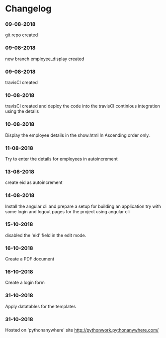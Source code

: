 # Changelog

### 09-08-2018
git repo created

### 09-08-2018
new branch employee_display created

### 09-08-2018
travisCI created

### 10-08-2018
travisCI created and deploy the code into the travisCI continious integration using the details

### 10-08-2018
Display the employee details in the show.html 
In Ascending order only.

### 11-08-2018
Try to enter the details for employees in autoincrement

### 13-08-2018
create eid as autoincrement

### 14-08-2018
Install the angular cli and prepare a setup for building an application
try with some login and logout pages for the project using angular cli

### 15-10-2018
disabled the 'eid' field in the edit mode.

### 16-10-2018
Create a PDF document

### 16-10-2018
Create a login form 

### 31-10-2018
Apply datatables for the templates

### 31-10-2018
Hosted on 'pythonanywhere' site
http://pythonwork.pythonanywhere.com/



